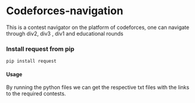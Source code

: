 # Codeforces-navigation
This is a contest navigator on the platform of codeforces, one can navigate through div2, div3 , div1 and educational rounds


### Install request from pip
```pip install request```


#### Usage
By running the python files we can get the respective txt files with the links to the required contests.
